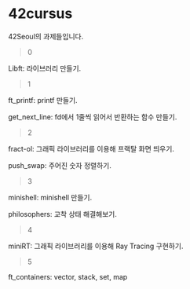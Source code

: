 # 42cursus

42Seoul의 과제들입니다.

>0

Libft: 라이브러리 만들기.

>1

ft_printf: printf 만들기.

get_next_line: fd에서 1줄씩 읽어서 반환하는 함수 만들기.

>2

fract-ol: 그래픽 라이브러리를 이용해 프랙탈 화면 띄우기.

push_swap: 주어진 숫자 정렬하기.

>3

minishell: minishell 만들기.

philosophers: 교착 상태 해결해보기.

>4

miniRT: 그래픽 라이브러리를 이용해 Ray Tracing 구현하기.

>5

ft_containers: vector, stack, set, map 
